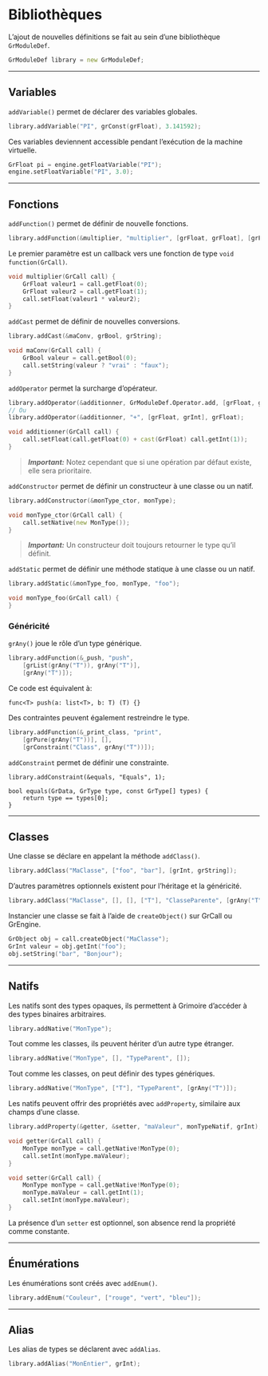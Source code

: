 # Bibliothèques

L’ajout de nouvelles définitions se fait au sein d’une bibliothèque `GrModuleDef`.

```d
GrModuleDef library = new GrModuleDef;
```

* * *

## Variables

`addVariable()` permet de déclarer des variables globales.


```d
library.addVariable("PI", grConst(grFloat), 3.141592); 
```

Ces variables deviennent accessible pendant l’exécution de la machine virtuelle.

```d
GrFloat pi = engine.getFloatVariable("PI");
engine.setFloatVariable("PI", 3.0);
```

* * *

## Fonctions

`addFunction()` permet de définir de nouvelle fonctions.

```d
library.addFunction(&multiplier, "multiplier", [grFloat, grFloat], [grFloat]);
```

Le premier paramètre est un callback vers une fonction de type `void function(GrCall)`.

```d
void multiplier(GrCall call) {
	GrFloat valeur1 = call.getFloat(0);
	GrFloat valeur2 = call.getFloat(1);
    call.setFloat(valeur1 * valeur2);
}
```

`addCast` permet de définir de nouvelles conversions.

```d
library.addCast(&maConv, grBool, grString);

void maConv(GrCall call) {
    GrBool valeur = call.getBool(0);
    call.setString(valeur ? "vrai" : "faux");
}
```

`addOperator` permet la surcharge d’opérateur.

```d
library.addOperator(&additionner, GrModuleDef.Operator.add, [grFloat, grInt], grFloat);
// Ou
library.addOperator(&additionner, "+", [grFloat, grInt], grFloat);

void additionner(GrCall call) {
    call.setFloat(call.getFloat(0) + cast(GrFloat) call.getInt(1));
}
```
> ***Important:***
Notez cependant que si une opération par défaut existe, elle sera prioritaire.

`addConstructor` permet de définir un constructeur à une classe ou un natif.

```d
library.addConstructor(&monType_ctor, monType);

void monType_ctor(GrCall call) {
    call.setNative(new MonType());
}
```
> ***Important:***
Un constructeur doit toujours retourner le type qu’il définit.

`addStatic` permet de définir une méthode statique à une classe ou un natif.

```d
library.addStatic(&monType_foo, monType, "foo");

void monType_foo(GrCall call) {
}
```

### Généricité

`grAny()` joue le rôle d’un type générique.

```d
library.addFunction(&_push, "push",
    [grList(grAny("T")), grAny("T")],
	[grAny("T")]);
```
Ce code est équivalent à:
```grimoire
func<T> push(a: list<T>, b: T) (T) {}
```
Des contraintes peuvent également restreindre le type.
```d
library.addFunction(&_print_class, "print",
    [grPure(grAny("T"))], [],
    [grConstraint("Class", grAny("T"))]);
```

`addConstraint` permet de définir une constrainte.

```grimoire
library.addConstraint(&equals, "Equals", 1);

bool equals(GrData, GrType type, const GrType[] types) {
    return type == types[0];
}
```

* * *

## Classes

Une classe se déclare en appelant la méthode `addClass()`.
```d
library.addClass("MaClasse", ["foo", "bar"], [grInt, grString]);
```

D’autres paramètres optionnels existent pour l’héritage et la généricité.
```d
library.addClass("MaClasse", [], [], ["T"], "ClasseParente", [grAny("T")]);
```

Instancier une classe se fait à l’aide de `createObject()` sur GrCall ou GrEngine.
```d
GrObject obj = call.createObject("MaClasse");
GrInt valeur = obj.getInt("foo");
obj.setString("bar", "Bonjour");
```

* * *

## Natifs

Les natifs sont des types opaques, ils permettent à Grimoire d’accéder à des types binaires arbitraires.
```d
library.addNative("MonType");
```

Tout comme les classes, ils peuvent hériter d’un autre type étranger.
```d
library.addNative("MonType", [], "TypeParent", []);
```

Tout comme les classes, on peut définir des types génériques.
```d
library.addNative("MonType", ["T"], "TypeParent", [grAny("T")]);
```

Les natifs peuvent offrir des propriétés avec `addProperty`, similaire aux champs d’une classe.
```d
library.addProperty(&getter, &setter, "maValeur", monTypeNatif, grInt);

void getter(GrCall call) {
    MonType monType = call.getNative!MonType(0);
    call.setInt(monType.maValeur);
}

void setter(GrCall call) {
    MonType monType = call.getNative!MonType(0);
    monType.maValeur = call.getInt(1);
    call.setInt(monType.maValeur);
}
```
La présence d’un `setter` est optionnel, son absence rend la propriété comme constante.

* * *

## Énumérations

Les énumérations sont créés avec `addEnum()`.
```d
library.addEnum("Couleur", ["rouge", "vert", "bleu"]);
```

* * *

## Alias

Les alias de types se déclarent avec `addAlias`.
```d
library.addAlias("MonEntier", grInt);
```